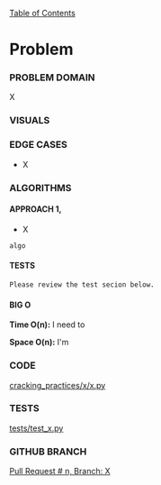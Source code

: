 [Table of Contents](../../README.md)


# Problem 

<!-- [Whiteboard approach](X) -->

### PROBLEM DOMAIN
X

### VISUALS


### EDGE CASES
- X


### ALGORITHMS

#### APPROACH 1,
- X


```
algo

```


#### TESTS
```
Please review the test secion below.
```


#### BIG O
**Time O(n):** I need to

**Space O(n):** I'm

### CODE
[cracking_practices/x/x.py](x.py)


### TESTS
[tests/test_x.py](../../tests/test_x.py)

### GITHUB BRANCH

[Pull Request # n, Branch: X](https://github.com/ilealm/cracking-practices/pull/X)
